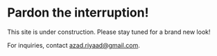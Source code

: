 # Pardon the interruption!

This site is under construction. Please stay tuned for a brand new look!

For inquiries, contact [azad.riyaad@gmail.com](mailto:azad.riyaad@gmail.com).
